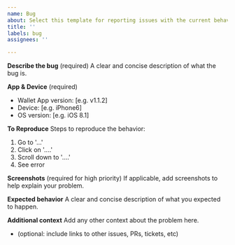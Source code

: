 ```yaml
---
name: Bug
about: Select this template for reporting issues with the current behaviour
title: ''
labels: bug
assignees: ''

---
```


**Describe the bug** (required)
A clear and concise description of what the bug is.

**App & Device** (required)
 - Wallet App version: [e.g. v1.1.2]
 - Device: [e.g. iPhone6]
 - OS version: [e.g. iOS 8.1]
 
**To Reproduce**
Steps to reproduce the behavior:
1. Go to '...'
2. Click on '....'
3. Scroll down to '....'
4. See error

**Screenshots** (required for high priority)
If applicable, add screenshots to help explain your problem.

**Expected behavior**
A clear and concise description of what you expected to happen.

**Additional context**
Add any other context about the problem here.
- (optional: include links to other issues, PRs, tickets, etc)

